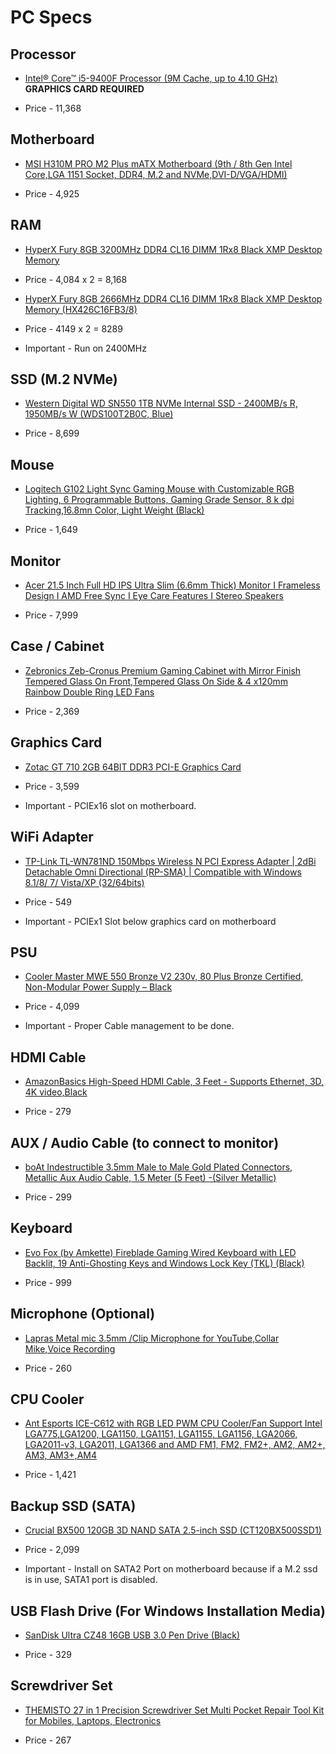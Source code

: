 # PC Specs 

## Processor

* [Intel® Core™ i5-9400F Processor (9M Cache, up to 4.10 GHz)](https://www.amazon.in/Intel-Corporation-Generation-Processor-Graphics/dp/B07MRCGQQ4/ref=sr_1_6?crid=CU1AYI4Q7SE7&dchild=1&keywords=intel+graphics+card&qid=1615537910&s=computers&sprefix=intel+graphic%2Ccomputers%2C297&sr=1-6) **GRAPHICS CARD REQUIRED**

* Price - 11,368

## Motherboard

* [MSI H310M PRO M2 Plus mATX Motherboard (9th / 8th Gen Intel Core,LGA 1151 Socket, DDR4, M.2 and NVMe,DVI-D/VGA/HDMI)](https://www.amazon.in/dp/B07MFXFBMZ/ref=cm_sw_r_wa_apa_fabc_BQZZAMHG6B97NGTKR164)

* Price - 4,925

## RAM 

* [HyperX Fury 8GB 3200MHz DDR4 CL16 DIMM 1Rx8  Black XMP Desktop Memory](https://www.amazon.in/HyperX-3200MHz-Desktop-Memory-HX432C16FB3/dp/B07WJJ9CNG/ref=sr_1_1?crid=1KJRRA4BPPKDU&dchild=1&keywords=hyperx+fury+ddr4&qid=1615553448&sprefix=asus+wifi+%2Caps%2C393&sr=8-1)

* Price - 4,084 x 2 = 8,168

* [HyperX Fury 8GB 2666MHz DDR4 CL16 DIMM 1Rx8 Black XMP Desktop Memory (HX426C16FB3/8)](https://www.amazon.in/HyperX-2666MHz-Desktop-Memory-HX426C16FB3/dp/B07WD5VKTS/ref=sr_1_2?dchild=1&keywords=2666mhz+ram+8gb&qid=1619866778&sr=8-2)

* Price - 4149 x 2 = 8289

* Important - Run on 2400MHz

## SSD (M.2 NVMe)

* [Western Digital WD SN550 1TB NVMe Internal SSD - 2400MB/s R, 1950MB/s W (WDS100T2B0C, Blue)](https://www.amazon.in/Western-Digital-SN550-Internal-WDS100T2B0C/dp/B07YFFX5MD/ref=sr_1_3?dchild=1&keywords=1TB+ssd+nvme&qid=1619503386&sr=8-3)

* Price - 8,699

## Mouse

* [Logitech G102 Light Sync Gaming Mouse with Customizable RGB Lighting, 6 Programmable Buttons, Gaming Grade Sensor, 8 k dpi Tracking,16.8mn Color, Light Weight (Black)](https://www.amazon.in/Logitech-G102-Customizable-Lighting-Programmable/dp/B08LT9BMPP/ref=sr_1_1_sspa?crid=1KJRRA4BPPKDU&dchild=1&keywords=logitech+g102&qid=1615557309&sprefix=asus+wifi+%2Caps%2C393&sr=8-1-spons&psc=1&spLa=ZW5jcnlwdGVkUXVhbGlmaWVyPUEyWUhRUDRSWjY4UDE1JmVuY3J5cHRlZElkPUEwOTM5ODY0MzcxTjBKWEdRUEUwRyZlbmNyeXB0ZWRBZElkPUEwNTU4MjQyM0RVNDg0UlFLWEVNRCZ3aWRnZXROYW1lPXNwX2F0ZiZhY3Rpb249Y2xpY2tSZWRpcmVjdCZkb05vdExvZ0NsaWNrPXRydWU=)

* Price - 1,649

## Monitor

* [Acer 21.5 Inch Full HD IPS Ultra Slim (6.6mm Thick) Monitor I Frameless Design I AMD Free Sync I Eye Care Features I Stereo Speakers](https://www.amazon.in/Acer-HA220Q-21-5-inch-Ultra-Monitor/dp/B07JDH2C8X/ref=sr_1_1?dchild=1&keywords=21+inch+monitor&qid=1615557367&sr=8-1)

* Price - 7,999

## Case / Cabinet

* [Zebronics Zeb-Cronus Premium Gaming Cabinet with Mirror Finish Tempered Glass On Front,Tempered Glass On Side & 4 x120mm Rainbow Double Ring LED Fans](https://www.amazon.in/Zebronics-Zeb-Cronus-Cabinet-Tempered-Rainbow/dp/B07ZQG2WSC/ref=sr_1_2?dchild=1&keywords=zebronics+pc+case&qid=1615557434&sr=8-2)

* Price - 2,369

## Graphics Card

* [Zotac GT 710 2GB 64BIT DDR3 PCI-E Graphics Card](https://www.amazon.in/Zotac-64BIT-DDR3-PCI-Graphics/dp/B07NSPNL31/ref=sr_1_2?dchild=1&keywords=zotac+GT+710&qid=1619334769&sr=8-2)

* Price - 3,599

* Important - PCIEx16 slot on motherboard. 

## WiFi Adapter

* [TP-Link TL-WN781ND 150Mbps Wireless N PCI Express Adapter | 2dBi Detachable Omni Directional (RP-SMA) | Compatible with Windows 8.1/8/ 7/ Vista/XP (32/64bits)](https://www.amazon.in/TP-Link-TL-WN781ND-150Mbps-Wireless-Express/dp/B0036AFAEW?crid=24SF5PT2MJCG9&dchild=1&keywords=tp%2Blink%2Bwifi%2Badapter&qid=1612690845&sprefix=tp%2Blink,aps,318&sr=8-6&th=1&linkCode=sl1&tag=sarthak025-21&linkId=943147b53e1b15a44c78d6e8ee4edaf1&language=en_IN&ref_=as_li_ss_tl)

* Price - 549

* Important - PCIEx1 Slot below graphics card on motherboard

## PSU

* [Cooler Master MWE 550 Bronze V2 230v, 80 Plus Bronze Certified, Non-Modular Power Supply – Black](https://www.amazon.in/Cooler-Master-Bronze-Certified-Non-Modular/dp/B08H5QR9FL/ref=sr_1_4?dchild=1&m=A15QBXMPB6G12C&marketplaceID=A21TJRUUN4KGV&qid=1618909774&s=merchant-items&sr=1-4)

* Price - 4,099

* Important - Proper Cable management to be done. 

## HDMI Cable

* [AmazonBasics High-Speed HDMI Cable, 3 Feet - Supports Ethernet, 3D, 4K video,Black](https://www.amazon.in/AmazonBasics-High-Speed-HDMI-Cable-Feet/dp/B014I8SIJY/ref=sr_1_1_sspa?adgrpid=64441315892&dchild=1&ext_vrnc=hi&gclid=Cj0KCQjwsLWDBhCmARIsAPSL3_2japHpsblpHYw3qesM3OCWJRJtuTcvwmjfpkE0OvXPPBIcDi2tfgUaAiAvEALw_wcB&hvadid=397847416688&hvdev=c&hvlocphy=9301185&hvnetw=g&hvqmt=e&hvrand=18326763321827074053&hvtargid=kwd-298674423067&hydadcr=18845_1970924&keywords=hdmi+to+hdmi+cable&qid=1617789919&sr=8-1-spons&psc=1&spLa=ZW5jcnlwdGVkUXVhbGlmaWVyPUFKN00yNUJLUVlFUVYmZW5jcnlwdGVkSWQ9QTA5MzUwOTcyTVlPRk5WTTM0QUdGJmVuY3J5cHRlZEFkSWQ9QTA5NzMwMzkzNVdBTEdQNzQ5VVY4JndpZGdldE5hbWU9c3BfYXRmJmFjdGlvbj1jbGlja1JlZGlyZWN0JmRvTm90TG9nQ2xpY2s9dHJ1ZQ==)

* Price - 279

## AUX / Audio Cable (to connect to monitor)

* [boAt Indestructible 3.5mm Male to Male Gold Plated Connectors, Metallic Aux Audio Cable, 1.5 Meter (5 Feet) -(Silver Metallic)](https://www.amazon.in/Boat-Indestructible-Plated-Connectors-Metallic/dp/B00SH5JAIS/ref=sr_1_3?dchild=1&keywords=male+aux+to+male+aux&qid=1618899639&sr=8-3)

* Price - 299

## Keyboard

* [Evo Fox (by Amkette) Fireblade Gaming Wired Keyboard with LED Backlit, 19 Anti-Ghosting Keys and Windows Lock Key (TKL) (Black)](https://www.amazon.in/AMKETTE-Amkette-Fireblade-Keyboard-Anti-Ghosting/dp/B085366TJW/ref=sr_1_1?dchild=1&keywords=evo+fox+keyboard&qid=1619323204&sr=8-1)

* Price - 999

## Microphone (Optional)

* [Lapras Metal mic 3.5mm /Clip Microphone for YouTube,Collar Mike,Voice Recording](https://www.amazon.in/dp/B08D6LMQM8/?coliid=I3D2T2A3GWV5MJ&colid=3JIFM6UU1EC85&psc=0&ref_=lv_ov_lig_dp_it)

* Price - 260

## CPU Cooler 

* [Ant Esports ICE-C612 with RGB LED PWM CPU Cooler/Fan Support Intel LGA775,LGA1200, LGA1150, LGA1151, LGA1155, LGA1156, LGA2066, LGA2011-v3, LGA2011, LGA1366 and AMD FM1, FM2, FM2+, AM2, AM2+, AM3, AM3+,AM4](https://www.amazon.in/dp/B084G3MJPZ/?coliid=IXQFSWCES8LDU&colid=3JIFM6UU1EC85&psc=1&ref_=lv_ov_lig_dp_it)

* Price - 1,421

## Backup SSD (SATA)

* [Crucial BX500 120GB 3D NAND SATA 2.5-inch SSD (CT120BX500SSD1)](https://www.amazon.in/Crucial-BX500-120GB-2-5-inch-CT120BX500SSD1/dp/B07G3KRZBY/ref=sr_1_2?dchild=1&keywords=crucial+sata+ssd+120gb&qid=1619862405&sr=8-2)

* Price - 2,099

* Important - Install on SATA2 Port on motherboard because if a M.2 ssd is in use, SATA1 port is disabled.

## USB Flash Drive (For Windows Installation Media)

* [SanDisk Ultra CZ48 16GB USB 3.0 Pen Drive (Black)](https://www.amazon.in/SanDisk-Ultra-CZ48-Drive-Black/dp/B00KZIXSP6/ref=sr_1_3?dchild=1&keywords=USB+drive+16GB&qid=1619873164&sr=8-3)

* Price - 329

## Screwdriver Set

* [THEMISTO 27 in 1 Precision Screwdriver Set Multi Pocket Repair Tool Kit for Mobiles, Laptops, Electronics](https://www.amazon.in/dp/B07NY2WXPH/ref=cm_sw_r_wa_apa_glc_fabc_BK1VP0CVETMESD6S3B1T)

* Price - 267
